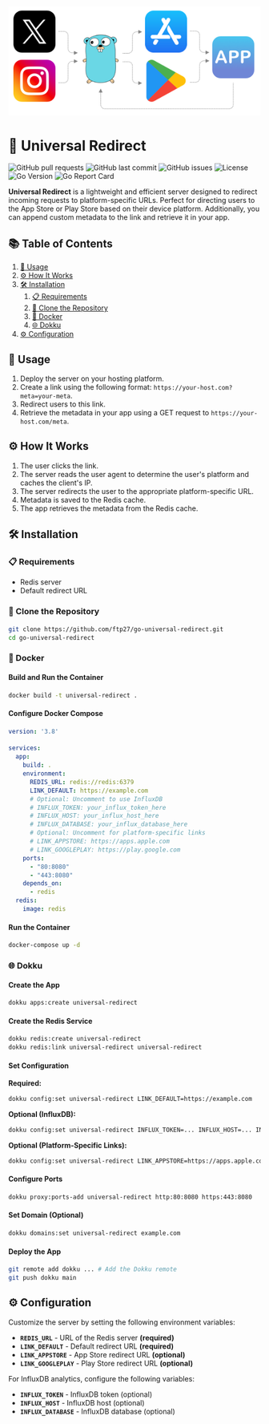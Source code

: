 ![header](assets/header.png)

# 🚀 Universal Redirect  
![GitHub pull requests](https://img.shields.io/github/issues-pr/ftp27/go-universal-redirect) 
![GitHub last commit](https://img.shields.io/github/last-commit/ftp27/go-universal-redirect) 
![GitHub issues](https://img.shields.io/github/issues/ftp27/go-universal-redirect)
![License](https://img.shields.io/github/license/ftp27/go-universal-redirect)
![Go Version](https://img.shields.io/github/go-mod/go-version/ftp27/go-universal-redirect)
![Go Report Card](https://goreportcard.com/badge/github.com/ftp27/go-universal-redirect)

**Universal Redirect** is a lightweight and efficient server designed to redirect incoming requests to platform-specific URLs. Perfect for directing users to the App Store or Play Store based on their device platform. Additionally, you can append custom metadata to the link and retrieve it in your app.

## 📚 Table of Contents

1. [🚀 Usage](#usage)
2. [⚙️ How It Works](#how-it-works)
3. [🛠️ Installation](#installation)
    1. [📋 Requirements](#requirements)
    2. [📂 Clone the Repository](#clone-the-repository)
    3. [🐳 Docker](#docker)
    4. [🌐 Dokku](#dokku)
4. [⚙️ Configuration](#configuration)

## <a name="usage">🚀 Usage</a>

1. Deploy the server on your hosting platform.
2. Create a link using the following format: `https://your-host.com?meta=your-meta`.
3. Redirect users to this link.
4. Retrieve the metadata in your app using a GET request to `https://your-host.com/meta`.

## <a name="how-it-works">⚙️ How It Works</a>

1. The user clicks the link.
2. The server reads the user agent to determine the user's platform and caches the client's IP.
3. The server redirects the user to the appropriate platform-specific URL.
4. Metadata is saved to the Redis cache.
5. The app retrieves the metadata from the Redis cache.

## <a name="installation">🛠️ Installation</a>

### <a name="requirements">📋 Requirements</a>

- Redis server
- Default redirect URL

### <a name="clone-the-repository">📂 Clone the Repository</a>

```bash
git clone https://github.com/ftp27/go-universal-redirect.git
cd go-universal-redirect
```

### <a name="docker">🐳 Docker</a>

#### Build and Run the Container

```bash
docker build -t universal-redirect .
```

#### Configure Docker Compose

```yaml
version: '3.8'

services:
  app:
    build: .
    environment:
      REDIS_URL: redis://redis:6379
      LINK_DEFAULT: https://example.com
      # Optional: Uncomment to use InfluxDB
      # INFLUX_TOKEN: your_influx_token_here
      # INFLUX_HOST: your_influx_host_here
      # INFLUX_DATABASE: your_influx_database_here
      # Optional: Uncomment for platform-specific links
      # LINK_APPSTORE: https://apps.apple.com
      # LINK_GOOGLEPLAY: https://play.google.com
    ports:
      - "80:8080"
      - "443:8080"
    depends_on:
      - redis
  redis:
    image: redis
```

#### Run the Container

```bash
docker-compose up -d
```

### <a name="dokku">🌐 Dokku</a>

#### Create the App

```bash
dokku apps:create universal-redirect
```

#### Create the Redis Service

```bash
dokku redis:create universal-redirect
dokku redis:link universal-redirect universal-redirect
```

#### Set Configuration

**Required:**

```bash
dokku config:set universal-redirect LINK_DEFAULT=https://example.com
```

**Optional (InfluxDB):**

```bash
dokku config:set universal-redirect INFLUX_TOKEN=... INFLUX_HOST=... INFLUX_DATABASE=...
```

**Optional (Platform-Specific Links):**

```bash
dokku config:set universal-redirect LINK_APPSTORE=https://apps.apple.com LINK_GOOGLEPLAY=https://play.google.com
```

#### Configure Ports

```bash
dokku proxy:ports-add universal-redirect http:80:8080 https:443:8080
```

#### Set Domain (Optional)

```bash
dokku domains:set universal-redirect example.com
```

#### Deploy the App

```bash
git remote add dokku ... # Add the Dokku remote
git push dokku main
```

## <a name="configuration">⚙️ Configuration</a>

Customize the server by setting the following environment variables:

- **`REDIS_URL`** - URL of the Redis server **(required)**
- **`LINK_DEFAULT`** - Default redirect URL **(required)**
- **`LINK_APPSTORE`** - App Store redirect URL __(optional)__
- **`LINK_GOOGLEPLAY`** - Play Store redirect URL __(optional)__

For InfluxDB analytics, configure the following variables:

- **`INFLUX_TOKEN`** - InfluxDB token (optional)
- **`INFLUX_HOST`** - InfluxDB host (optional)
- **`INFLUX_DATABASE`** - InfluxDB database (optional)